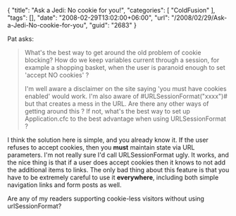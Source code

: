 {
	"title": "Ask a Jedi: No cookie for you!",
	"categories": [
		"ColdFusion"
	],
	"tags": [],
	"date": "2008-02-29T13:02:00+06:00",
	"url": "/2008/02/29/Ask-a-Jedi-No-cookie-for-you",
	"guid": "2683"
}

Pat asks:

<blockquote>
What's the best way to get around the old problem of cookie blocking? How do we keep variables current through a session, for example a shopping basket, when the user is paranoid enough to set 'accept NO cookies' ?

I'm well aware a disclaimer on the site saying 'you must have cookies enabled' would work. I'm also aware of #URLSessionFormat("xxxx")# but that creates a mess in the URL.
Are there any other ways of getting around this ? If not, what's the best way to set up Application.cfc to the best advantage when using URLSessionFormat ?
</blockquote>

I think the solution here is simple, and you already know it. If the user refuses to accept cookies, then you <b>must</b> maintain state via URL parameters. I'm not really sure I'd call URLSessionFormat ugly. It works, and the nice thing is that if a user does accept cookies then it knows to not add the additional items to links. The only bad thing about this feature is that you have to be extremely careful to use it <b>everywhere</b>, including both simple navigation links and form posts as well.

Are any of my readers supporting cookie-less visitors without using urlSessionFormat?